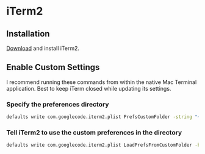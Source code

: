 # iTerm2

## Installation

[Download](https://www.iterm2.com/downloads.html) and install iTerm2.

## Enable Custom Settings

I recommend running these commands from within the native Mac Terminal application. Best to keep iTerm closed while updating its settings.

### Specify the preferences directory

```bash
defaults write com.googlecode.iterm2.plist PrefsCustomFolder -string "~/Dropbox/DAS/Software/iTerm2"
```

### Tell iTerm2 to use the custom preferences in the directory

```bash
defaults write com.googlecode.iterm2.plist LoadPrefsFromCustomFolder -bool true
```
